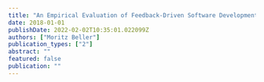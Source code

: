 ```yaml
---
title: "An Empirical Evaluation of Feedback-Driven Software Development"
date: 2018-01-01
publishDate: 2022-02-02T10:35:01.022099Z
authors: ["Moritz Beller"]
publication_types: ["2"]
abstract: ""
featured: false
publication: ""
---
```


